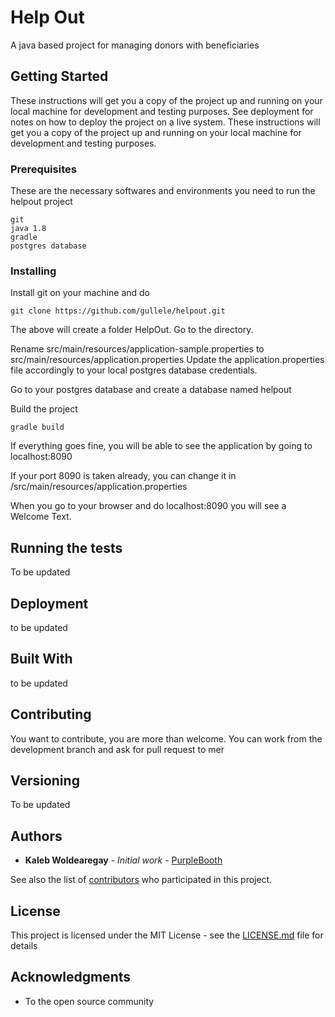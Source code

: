 # Help Out

A java based project for managing donors with beneficiaries

## Getting Started
These instructions will get you a copy of the project up and running on your local machine for development and testing purposes. See deployment for notes on how to deploy the project on a live system.
These instructions will get you a copy of the project up and running on your local machine for development and testing purposes.

### Prerequisites

These are the necessary softwares and environments you need to run the helpout project

```
git
java 1.8
gradle
postgres database
```

### Installing

Install git on your machine and do 
```
git clone https://github.com/gullele/helpout.git
```

The above will create a folder HelpOut.
Go to the directory.

Rename src/main/resources/application-sample.properties to src/main/resources/application.properties
Update the application.properties file accordingly to your local postgres database credentials.

Go to your postgres database and create a database named helpout

Build the project 
```
gradle build
```

If everything goes fine, you will be able to see the application by going to localhost:8090

If your port 8090 is taken already, you can change it in /src/main/resources/application.properties

When you go to your browser and do localhost:8090 you will see a Welcome Text.

## Running the tests

To be updated

## Deployment

to be updated

## Built With

to be updated

## Contributing

You want to contribute, you are more than welcome. You can work from the development branch and ask for pull request to mer

## Versioning

To be updated

## Authors

* **Kaleb Woldearegay** - *Initial work* - [PurpleBooth](https://github.com/gullele/helpout)

See also the list of [contributors](https://github.com/your/project/contributors) who participated in this project.

## License

This project is licensed under the MIT License - see the [LICENSE.md](LICENSE.md) file for details

## Acknowledgments

* To the open source community
